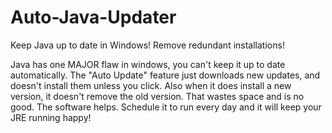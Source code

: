 # Auto-Java-Updater
Keep Java up to date in Windows! Remove redundant installations!


Java has one MAJOR flaw in windows, you can't keep it up to date automatically. The "Auto Update" feature just downloads new updates, and doesn't install them unless you click. Also when it does install a new version, it doesn't remove the old version. That wastes space and is no good. The software helps. Schedule it to run every day and it will keep your JRE running happy!